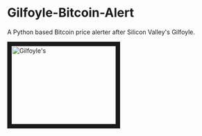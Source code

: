 # Gilfoyle-Bitcoin-Alert
A Python based Bitcoin price alerter after Silicon Valley's Gilfoyle.

<a href="http://www.youtube.com/watch?feature=player_embedded&v=uS1KcjkWdoU
" target="_blank"><img src="http://img.youtube.com/vi/uS1KcjkWdoU/0.jpg" 
alt="Gilfoyle's " width="240" height="180" border="10" /></a>
